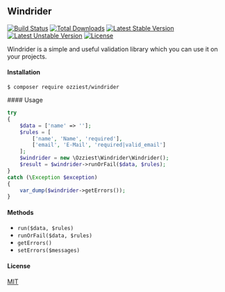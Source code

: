 ## Windrider

[![Build Status](https://travis-ci.org/ozziest/windrider.svg)](https://travis-ci.org/ozziest/windrider)
[![Total Downloads](https://poser.pugx.org/ozziest/windrider/d/total.svg)](https://packagist.org/packages/ozziest/windrider)
[![Latest Stable Version](https://poser.pugx.org/ozziest/windrider/v/stable.svg)](https://packagist.org/packages/ozziest/windrider)
[![Latest Unstable Version](https://poser.pugx.org/ozziest/windrider/v/unstable.svg)](https://packagist.org/packages/ozziest/windrider)
[![License](https://poser.pugx.org/ozziest/windrider/license.svg)](https://packagist.org/packages/ozziest/windrider)

Windrider is a simple and useful validation library which you can use it on your projects. 

#### Installation 

```
$ composer require ozziest/windrider
```

#### Usage

```php 
try 
{
    $data = ['name' => ''];
    $rules = [
        ['name', 'Name', 'required'],
        ['email', 'E-Mail', 'required|valid_email']
    ];
    $windrider = new \Ozziest\Windrider\Windrider();
    $result = $windrider->runOrFail($data, $rules);
}
catch (\Exception $exception)
{
    var_dump($windrider->getErrors());
}
```

#### Methods

- `run($data, $rules)`
- `runOrFail($data, $rules)`
- `getErrors()`
- `setErrors($messages)`


#### License

[MIT](https://opensource.org/licenses/MIT)